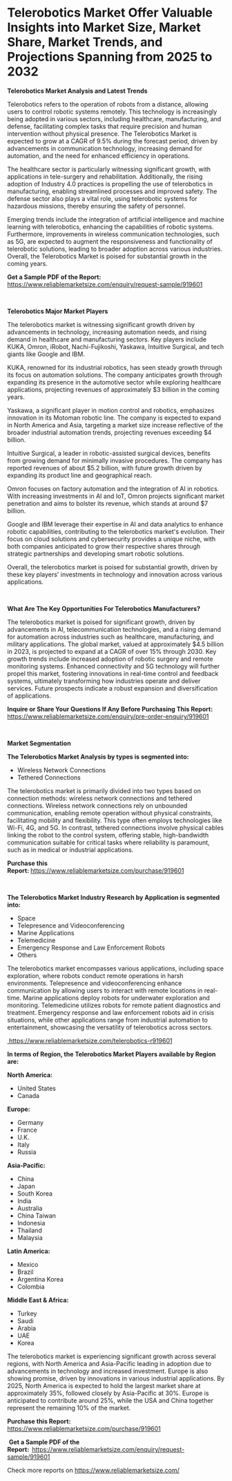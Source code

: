 <p><h1>Telerobotics Market Offer Valuable Insights into Market Size, Market Share, Market Trends, and Projections Spanning from 2025 to 2032</h1></p><p><strong>Telerobotics Market Analysis and Latest Trends</strong></p>
<p><p>Telerobotics refers to the operation of robots from a distance, allowing users to control robotic systems remotely. This technology is increasingly being adopted in various sectors, including healthcare, manufacturing, and defense, facilitating complex tasks that require precision and human intervention without physical presence. The Telerobotics Market is expected to grow at a CAGR of 9.5% during the forecast period, driven by advancements in communication technology, increasing demand for automation, and the need for enhanced efficiency in operations.</p><p>The healthcare sector is particularly witnessing significant growth, with applications in tele-surgery and rehabilitation. Additionally, the rising adoption of Industry 4.0 practices is propelling the use of telerobotics in manufacturing, enabling streamlined processes and improved safety. The defense sector also plays a vital role, using telerobotic systems for hazardous missions, thereby ensuring the safety of personnel.</p><p>Emerging trends include the integration of artificial intelligence and machine learning with telerobotics, enhancing the capabilities of robotic systems. Furthermore, improvements in wireless communication technologies, such as 5G, are expected to augment the responsiveness and functionality of telerobotic solutions, leading to broader adoption across various industries. Overall, the Telerobotics Market is poised for substantial growth in the coming years.</p></p>
<p><strong>Get a Sample PDF of the Report:&nbsp;</strong> <a href="https://www.reliablemarketsize.com/enquiry/request-sample/919601?utm_campaign=3112&utm_medium=2&utm_source=Github&utm_content=ia&utm_term=06032025&utm_id=telerobotics">https://www.reliablemarketsize.com/enquiry/request-sample/919601</a></p>
<p>&nbsp;</p>
<p><strong>Telerobotics Major Market Players</strong></p>
<p><p>The telerobotics market is witnessing significant growth driven by advancements in technology, increasing automation needs, and rising demand in healthcare and manufacturing sectors. Key players include KUKA, Omron, iRobot, Nachi-Fujikoshi, Yaskawa, Intuitive Surgical, and tech giants like Google and IBM.</p><p>KUKA, renowned for its industrial robotics, has seen steady growth through its focus on automation solutions. The company anticipates growth through expanding its presence in the automotive sector while exploring healthcare applications, projecting revenues of approximately $3 billion in the coming years.</p><p>Yaskawa, a significant player in motion control and robotics, emphasizes innovation in its Motoman robotic line. The company is expected to expand in North America and Asia, targeting a market size increase reflective of the broader industrial automation trends, projecting revenues exceeding $4 billion.</p><p>Intuitive Surgical, a leader in robotic-assisted surgical devices, benefits from growing demand for minimally invasive procedures. The company has reported revenues of about $5.2 billion, with future growth driven by expanding its product line and geographical reach.</p><p>Omron focuses on factory automation and the integration of AI in robotics. With increasing investments in AI and IoT, Omron projects significant market penetration and aims to bolster its revenue, which stands at around $7 billion.</p><p>Google and IBM leverage their expertise in AI and data analytics to enhance robotic capabilities, contributing to the telerobotics market's evolution. Their focus on cloud solutions and cybersecurity provides a unique niche, with both companies anticipated to grow their respective shares through strategic partnerships and developing smart robotic solutions.</p><p>Overall, the telerobotics market is poised for substantial growth, driven by these key players' investments in technology and innovation across various applications.</p></p>
<p>&nbsp;</p>
<p><strong>What Are The Key Opportunities For Telerobotics Manufacturers?</strong></p>
<p><p>The telerobotics market is poised for significant growth, driven by advancements in AI, telecommunication technologies, and a rising demand for automation across industries such as healthcare, manufacturing, and military applications. The global market, valued at approximately $4.5 billion in 2023, is projected to expand at a CAGR of over 15% through 2030. Key growth trends include increased adoption of robotic surgery and remote monitoring systems. Enhanced connectivity and 5G technology will further propel this market, fostering innovations in real-time control and feedback systems, ultimately transforming how industries operate and deliver services. Future prospects indicate a robust expansion and diversification of applications.</p></p>
<p><strong>Inquire or Share Your Questions If Any Before Purchasing This Report:</strong> <a href="https://www.reliablemarketsize.com/enquiry/pre-order-enquiry/919601?utm_campaign=3112&utm_medium=2&utm_source=Github&utm_content=ia&utm_term=06032025&utm_id=telerobotics">https://www.reliablemarketsize.com/enquiry/pre-order-enquiry/919601</a></p>
<p>&nbsp;</p>
<p><strong>Market Segmentation</strong></p>
<p><strong>The Telerobotics Market Analysis by types is segmented into:</strong></p>
<p><ul><li>Wireless Network Connections</li><li>Tethered Connections</li></ul></p>
<p><p>The telerobotics market is primarily divided into two types based on connection methods: wireless network connections and tethered connections. Wireless network connections rely on unbounded communication, enabling remote operation without physical constraints, facilitating mobility and flexibility. This type often employs technologies like Wi-Fi, 4G, and 5G. In contrast, tethered connections involve physical cables linking the robot to the control system, offering stable, high-bandwidth communication suitable for critical tasks where reliability is paramount, such as in medical or industrial applications.</p></p>
<p><strong>Purchase this Report:&nbsp;</strong><a href="https://www.reliablemarketsize.com/purchase/919601?utm_campaign=3112&utm_medium=2&utm_source=Github&utm_content=ia&utm_term=06032025&utm_id=telerobotics">https://www.reliablemarketsize.com/purchase/919601</a></p>
<p>&nbsp;</p>
<p><strong>The Telerobotics Market Industry Research by Application is segmented into:</strong></p>
<p><ul><li>Space</li><li>Telepresence and Videoconferencing</li><li>Marine Applications</li><li>Telemedicine</li><li>Emergency Response and Law Enforcement Robots</li><li>Others</li></ul></p>
<p><p>The telerobotics market encompasses various applications, including space exploration, where robots conduct remote operations in harsh environments. Telepresence and videoconferencing enhance communication by allowing users to interact with remote locations in real-time. Marine applications deploy robots for underwater exploration and monitoring. Telemedicine utilizes robots for remote patient diagnostics and treatment. Emergency response and law enforcement robots aid in crisis situations, while other applications range from industrial automation to entertainment, showcasing the versatility of telerobotics across sectors.</p></p>
<p><a href="https://www.reliablemarketsize.com/telerobotics-r919601?utm_campaign=3112&utm_medium=2&utm_source=Github&utm_content=ia&utm_term=06032025&utm_id=telerobotics">&nbsp;https://www.reliablemarketsize.com/telerobotics-r919601</a></p>
<p><strong>In terms of Region, the Telerobotics Market Players available by Region are:</strong></p>
<p>
    <p> <strong> North America: </strong>
        <ul>
            <li>United States</li>
            <li>Canada</li>
        </ul>
        </p> 
    <p> <strong> Europe: </strong>
        <ul>
            <li>Germany</li>
            <li>France</li>
            <li>U.K.</li>
            <li>Italy</li>
            <li>Russia</li>
        </ul>
        </p> 
    <p> <strong> Asia-Pacific: </strong>
        <ul>
            <li>China</li>
            <li>Japan</li>
            <li>South Korea</li>
            <li>India</li>
            <li>Australia</li>
            <li>China Taiwan</li>
            <li>Indonesia</li>
            <li>Thailand</li>
            <li>Malaysia</li>
        </ul>
        </p> 
    <p> <strong> Latin America: </strong>
        <ul>
            <li>Mexico</li>
            <li>Brazil</li>
            <li>Argentina Korea</li>
            <li>Colombia</li>
        </ul>
        </p> 
    <p> <strong> Middle East & Africa: </strong>
        <ul>
            <li>Turkey</li>
            <li>Saudi</li>
            <li>Arabia</li>
            <li>UAE</li>
            <li>Korea</li>
        </ul>
    </p>
    </p>
<p><p>The telerobotics market is experiencing significant growth across several regions, with North America and Asia-Pacific leading in adoption due to advancements in technology and increased investment. Europe is also showing promise, driven by innovations in various industrial applications. By 2025, North America is expected to hold the largest market share at approximately 35%, followed closely by Asia-Pacific at 30%. Europe is anticipated to contribute around 25%, while the USA and China together represent the remaining 10% of the market.</p></p>
<p><strong>Purchase this Report: </strong><a href="https://www.reliablemarketsize.com/purchase/919601?utm_campaign=3112&utm_medium=2&utm_source=Github&utm_content=ia&utm_term=06032025&utm_id=telerobotics">https://www.reliablemarketsize.com/purchase/919601</a></p>
<p>&nbsp;<strong>Get a Sample PDF of the Report:&nbsp;&nbsp;</strong><a href="https://www.reliablemarketsize.com/enquiry/request-sample/919601?utm_campaign=3112&utm_medium=2&utm_source=Github&utm_content=ia&utm_term=06032025&utm_id=telerobotics">https://www.reliablemarketsize.com/enquiry/request-sample/919601</a></p>
<p><strong></strong></p>
<p>Check more reports on <a href="https://www.reliablemarketsize.com/?utm_campaign=3112&utm_medium=2&utm_source=Github&utm_content=ia&utm_term=06032025&utm_id=telerobotics">https://www.reliablemarketsize.com/</a></p>